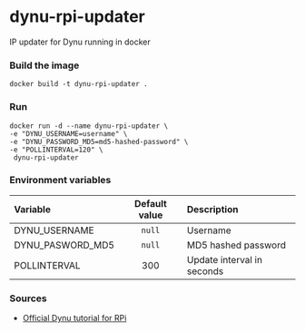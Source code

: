 # dynu-rpi-updater

IP updater for Dynu running in docker

### Build the image

`docker build -t dynu-rpi-updater .`

### Run

```
docker run -d --name dynu-rpi-updater \
-e "DYNU_USERNAME=username" \
-e "DYNU_PASSWORD_MD5=md5-hashed-password" \
-e "POLLINTERVAL=120" \
 dynu-rpi-updater
```

### Environment variables

| Variable         | Default value | Description                |
| :--------------- | :-----------: | :------------------------- |
| DYNU_USERNAME    |    `null`     | Username                   |
| DYNU_PASWORD_MD5 |    `null`     | MD5 hashed password        |
| POLLINTERVAL     |      300      | Update interval in seconds |

### Sources

- [Official Dynu tutorial for RPi](https://www.dynu.com/DynamicDNS/IPUpdateClient/RaspberryPi-Dynamic-DNS)
